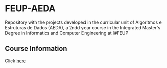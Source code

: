 # FEUP-AEDA

Repository with the projects developed in the curricular unit of Algoritmos e Estruturas de Dados (AEDA), a 2ndd year course in the Integrated Master's Degree in Informatics and Computer Engineering at @FEUP

## Course Information
Click [here](https://sigarra.up.pt/feup/pt/ucurr_geral.ficha_uc_view?pv_ocorrencia_id=436433)

